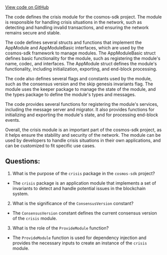[View code on GitHub](https://github.com/cosmos/cosmos-sdk.git/x/crisis/module.go)

The code defines the crisis module for the cosmos-sdk project. The module is responsible for handling crisis situations in the network, such as detecting and handling invalid transactions, and ensuring the network remains secure and stable. 

The code defines several structs and functions that implement the AppModule and AppModuleBasic interfaces, which are used by the cosmos-sdk framework to manage modules. The AppModuleBasic struct defines basic functionality for the module, such as registering the module's name, codec, and interfaces. The AppModule struct defines the module's functionality, including initialization, exporting, and end-block processing. 

The code also defines several flags and constants used by the module, such as the consensus version and the skip genesis invariants flag. The module uses the keeper package to manage the state of the module, and the types package to define the module's types and messages. 

The code provides several functions for registering the module's services, including the message server and migrator. It also provides functions for initializing and exporting the module's state, and for processing end-block events. 

Overall, the crisis module is an important part of the cosmos-sdk project, as it helps ensure the stability and security of the network. The module can be used by developers to handle crisis situations in their own applications, and can be customized to fit specific use cases.
## Questions: 
 1. What is the purpose of the `crisis` package in the `cosmos-sdk` project?
- The `crisis` package is an application module that implements a set of invariants to detect and handle potential issues in the blockchain system.

2. What is the significance of the `ConsensusVersion` constant?
- The `ConsensusVersion` constant defines the current consensus version of the `crisis` module.

3. What is the role of the `ProvideModule` function?
- The `ProvideModule` function is used for dependency injection and provides the necessary inputs to create an instance of the `crisis` module.
